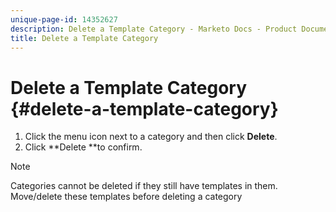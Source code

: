 ```yaml
---
unique-page-id: 14352627
description: Delete a Template Category - Marketo Docs - Product Documentation
title: Delete a Template Category
---
```


# Delete a Template Category {#delete-a-template-category}

1. Click the menu icon next to a category and then click **Delete**. 
1. Click **Delete **to confirm.

>[!NOTE]
>
>Categories cannot be deleted if they still have templates in them. Move/delete these templates before deleting a category

